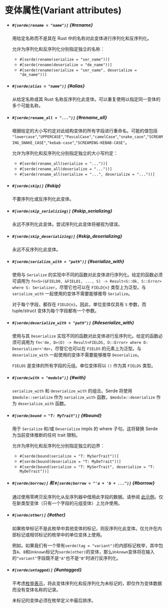 # 变体属性(Variant attributes)

- ##### `#[serde(rename = "name")]` {#rename}

  用给定名称而不是其在 Rust 中的名称对此变体进行序列化和反序列化。

  允许为序列化和反序列化分别指定独立的名称：

  - `#[serde(rename(serialize = "ser_name"))]`
  - `#[serde(rename(deserialize = "de_name"))]`
  - `#[serde(rename(serialize = "ser_name", deserialize = "de_name"))]`

- ##### `#[serde(alias = "name")]` {#alias}

  从给定名称或其 Rust 名称反序列化此变体。可以重复使用以指定同一变体的多个可能名称。

- ##### `#[serde(rename_all = "...")]` {#rename_all}

  根据给定的大小写约定对此结构变体的所有字段进行重命名。可能的值包括 `"lowercase"`,`"UPPERCASE"`,`"PascalCase"`,`"camelCase"`,`"snake_case"`,`"SCREAMING_SNAKE_CASE"`,`"kebab-case"`,`"SCREAMING-KEBAB-CASE"`。

  允许为序列化和反序列化分别指定独立的大小写约定：

  - `#[serde(rename_all(serialize = "..."))]`
  - `#[serde(rename_all(deserialize = "..."))]`
  - `#[serde(rename_all(serialize = "...", deserialize = "..."))]`

- ##### `#[serde(skip)]` {#skip}

  不要序列化或反序列化此变体。

- ##### `#[serde(skip_serializing)]` {#skip_serializing}

  永远不序列化此变体。尝试序列化此变体将被视为错误。

- ##### `#[serde(skip_deserializing)]` {#skip_deserializing}

  永远不反序列化此变体。

- ##### `#[serde(serialize_with = "path")]` {#serialize_with}

  使用与 `Serialize` 的实现中不同的函数对此变体进行序列化。给定的函数必须可调用为 `fn<S>(&FIELD0, &FIELD1, ..., S) -> Result<S::Ok, S::Error> where S: Serializer`，尽管它也可以在 `FIELD{n}` 类型上为泛型。与 `serialize_with` 一起使用的变体不需要能够推导 `Serialize`。

  对于每个字段，都存在 `FIELD{n}`。因此，单位变体仅具有 `S` 参数，而 tuple/struct 变体为每个字段都有一个参数。

- ##### `#[serde(deserialize_with = "path")]` {#deserialize_with}

  使用与其 `Deserialize` 实现不同的函数对此变体进行反序列化。给定的函数必须可调用为 `fn<'de, D>(D) -> Result<FIELDS, D::Error> where D: Deserializer<'de>`，尽管它也可以在 `FIELDS` 的元素上为泛型。与`deserialize_with` 一起使用的变体不需要能够推导 `Deserialize`。

  `FIELDS` 是变体的所有字段的元组。单位变体将以 `()` 作为其 `FIELDS` 类型。

- ##### `#[serde(with = "module")]` {#with}

  `serialize_with` 和 `deserialize_with` 的组合。Serde 将使用`$module::serialize` 作为 `serialize_with` 函数，`$module::deserialize` 作为 `deserialize_with` 函数。

- ##### `#[serde(bound = "T: MyTrait")]` {#bound}

  用于 `Serialize` 和/或 `Deserialize` impls 的 where 子句。这将替换 Serde 为当前变体推断的任何 trait 限制。

  允许为序列化和反序列化分别指定独立的边界：

  - `#[serde(bound(serialize = "T: MySerTrait"))]`
  - `#[serde(bound(deserialize = "T: MyDeTrait"))]`
  - `#[serde(bound(serialize = "T: MySerTrait", deserialize = "T: MyDeTrait"))]`

- ##### `#[serde(borrow)]` 和 `#[serde(borrow = "'a + 'b + ...")]` {#borrow}

  通过使用零拷贝反序列化从反序列器中借用此字段的数据。请参阅 [此示例](lifetimes.md#borrowing-data-in-a-derived-impl)。仅在新类型变体（只有一个字段的元组变体）上允许使用。

- ##### `#[serde(other)]` {#other}

  如果枚举标记不是此枚举中其他变体的标记，则反序列化此变体。仅允许在内部标记或相邻标记的枚举中的单位变体上使用。

  例如，如果我们有一个带有`serde(tag = "variant")`的内部标记枚举，其中包含`A`、`B`和`Unknown`标记为`serde(other)`的变体，那么`Unknown`变体将在输入的`"variant"`字段既不是`"A"`也不是`"B"`时进行反序列化。

- ##### `#[serde(untagged)]` {#untagged}

  不考虑[枚举表示](enum-representations.md)，将此变体序列化和反序列化为未标记的，即仅作为变体数据而没有变体名称的记录。

  未标记的变体必须在枚举定义中最后排序。